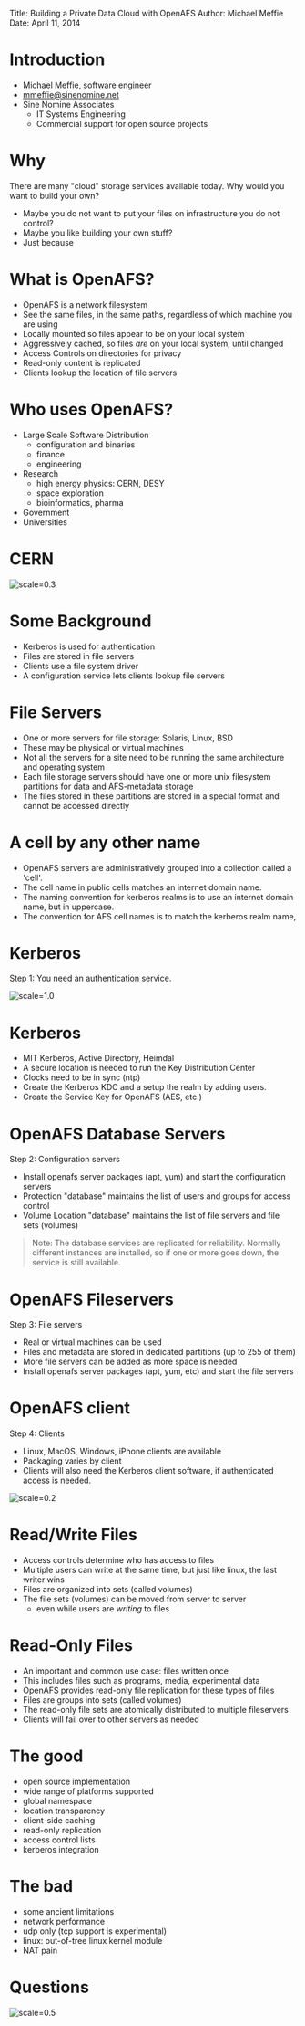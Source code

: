 Title: Building a Private Data Cloud with OpenAFS
Author: Michael Meffie
Date: April 11, 2014


Introduction
============

* Michael Meffie, software engineer
* mmeffie@sinenomine.net
* Sine Nomine Associates
  * IT Systems Engineering
  * Commercial support for open source projects

Why
===

There are many "cloud" storage services available today.
Why would you want to build your own?

* Maybe you do not want to put your files on infrastructure you do not control?
* Maybe you like building your own stuff?
* Just because

What is OpenAFS?
================

* OpenAFS is a network filesystem
* See the same files, in the same paths, regardless of which machine you are using
* Locally mounted so files appear to be on your local system
* Aggressively cached, so files *are* on your local system, until changed
* Access Controls on directories for privacy
* Read-only content is replicated
* Clients lookup the location of file servers

Who uses OpenAFS?
=================

* Large Scale Software Distribution
  * configuration and binaries
  * finance
  * engineering
* Research
  * high energy physics: CERN, DESY
  * space exploration
  * bioinformatics, pharma
* Government
* Universities

CERN
====

![scale=0.3](images/cern-computer-center.jpg)

Some Background
===============

* Kerberos is used for authentication
* Files are stored in file servers
* Clients use a file system driver
* A configuration service lets clients lookup file servers

File Servers
============

* One or more servers for file storage: Solaris, Linux, BSD
* These may be physical or virtual machines
* Not all the servers for a site need to be running the same architecture and operating system
* Each file storage servers should have one or more unix filesystem partitions for data and AFS-metadata storage
* The files stored in these partitions are stored in a special format and cannot be accessed directly

A cell by any other name
========================

* OpenAFS servers are administratively grouped into a collection called a 'cell'.
* The cell name in public cells matches an internet domain name.
* The naming convention for kerberos realms is to use an internet domain name, but in uppercase.
* The convention for AFS cell names is to match the kerberos realm name,

Kerberos
========

Step 1: You need an authentication service.

![scale=1.0](images/cerberus.jpg)

Kerberos
========

* MIT Kerberos, Active Directory, Heimdal
* A secure location is needed to run the Key Distribution Center
* Clocks need to be in sync (ntp)
* Create the Kerberos KDC and a setup the realm by adding users.
* Create the Service Key for OpenAFS (AES, etc.)

OpenAFS Database Servers
========================

Step 2: Configuration servers

* Install openafs server packages (apt, yum) and start the configuration servers
* Protection "database" maintains the list of users and groups for access control
* Volume Location "database" maintains the list of file servers and file sets (volumes)

> Note:
> The database services are replicated for reliability. Normally different instances
> are installed, so if one or more goes down, the service is still available.

OpenAFS Fileservers
===================

Step 3: File servers

* Real or virtual machines can be used
* Files and metadata are stored in dedicated partitions (up to 255 of them)
* More file servers can be added as more space is needed
* Install openafs server packages (apt, yum, etc) and start the file servers

OpenAFS client
==============

Step 4: Clients

* Linux, MacOS, Windows, iPhone clients are available
* Packaging varies by client
* Clients will also need the Kerberos client software, if authenticated access is needed.

![scale=0.2](images/folder.jpg)

Read/Write Files
================

* Access controls determine who has access to files
* Multiple users can write at the same time, but just like linux, the last writer wins
* Files are organized into sets (called volumes)
* The file sets (volumes) can be moved from server to server
  * even while users are *writing* to files

Read-Only Files
===============

* An important and common use case: files written once
* This includes files such as programs, media, experimental data
* OpenAFS provides read-only file replication for these types of files
* Files are groups into sets (called volumes)
* The read-only file sets are atomically distributed to multiple fileservers
* Clients will fail over to other servers as needed

The good
========

* open source implementation
* wide range of platforms supported
* global namespace
* location transparency
* client-side caching
* read-only replication
* access control lists
* kerberos integration

The bad
=======

* some ancient limitations
* network performance
* udp only (tcp support is experimental)
* linux: out-of-tree linux kernel module
* NAT pain

Questions
=========

![scale=0.5](images/andy.jpg)

